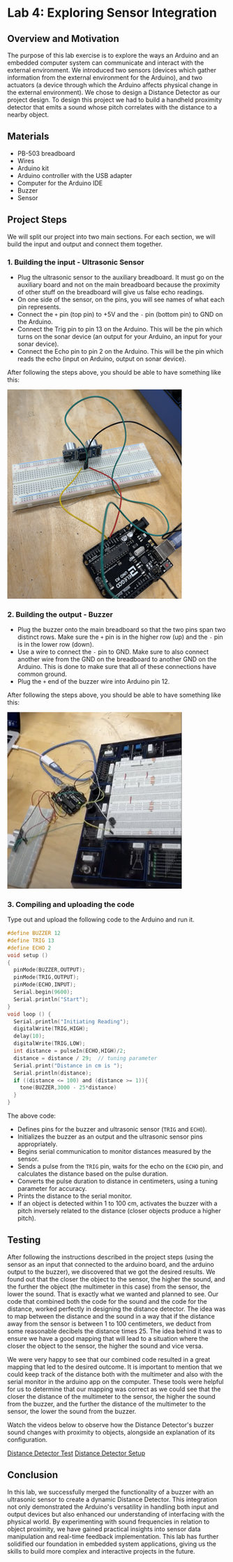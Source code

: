 # Lab 4: Exploring Sensor Integration

## Overview and Motivation
The purpose of this lab exercise is to explore the ways an Arduino and an embedded computer system can communicate and interact with the external environment. We introduced two sensors (devices which gather information from the external environment for the Arduino), and two actuators (a device through which the Arduino affects physical change in the external environment). We chose to design a Distance Detector as our project design. To design this project we had to build a handheld proximity detector that emits a sound whose pitch correlates with the distance to a nearby object.


## Materials

- PB-503 breadboard
- Wires
- Arduino kit
- Arduino controller with the USB adapter
- Computer for the Arduino IDE
- Buzzer
- Sensor

## Project Steps

We will split our project into two main sections. For each section, we will build the input and output and connect them together.

### 1. Building the input - Ultrasonic Sensor
- Plug the ultrasonic sensor to the auxiliary breadboard. It must go on the auxiliary board and not on the main breadboard because the proximity of other stuff on the breadboard will give us false echo readings.
- On one side of the sensor, on the pins, you will see names of what each pin represents.
- Connect the `+` pin (top pin) to +5V and the `-` pin (bottom pin) to GND on the Arduino.
- Connect the Trig pin to pin 13 on the Arduino. This will be the pin which turns on the sonar device (an output for your Arduino, an input for your sonar device).
- Connect the Echo pin to pin 2 on the Arduino. This will be the pin which reads the echo (input on Arduino, output on sonar device).

After following the steps above, you should be able to have something like this:

<img src="https://github.com/mlcourses/lab-4-blog-post-harisiqbal10/blob/main/assets/sensor.png" alt="alt text" width="400"/> 

### 2. Building the output - Buzzer
- Plug the buzzer onto the main breadboard so that the two pins span two distinct rows. Make sure the `+` pin is in the higher row (up) and the `-` pin is in the lower row (down).
- Use a wire to connect the `-` pin to GND. Make sure to also connect another wire from the GND on the breadboard to another GND on the Arduino. This is done to make sure that all of these connections have common ground.
- Plug the `+` end of the buzzer wire into Arduino pin 12.

After following the steps above, you should be able to have something like this:

<img src="https://github.com/mlcourses/lab-4-blog-post-harisiqbal10/blob/main/assets/buzzer.png" alt="alt text" width="400"/> 

### 3. Compiling and uploading the code

Type out and upload the following code to the Arduino and run it.

```c
#define BUZZER 12
#define TRIG 13
#define ECHO 2
void setup ()
{
  pinMode(BUZZER,OUTPUT);
  pinMode(TRIG,OUTPUT);
  pinMode(ECHO,INPUT);
  Serial.begin(9600);
  Serial.println("Start");
}
void loop () {
  Serial.println("Initiating Reading");
  digitalWrite(TRIG,HIGH);
  delay(10);
  digitalWrite(TRIG,LOW);
  int distance = pulseIn(ECHO,HIGH)/2;
  distance = distance / 29;  // tuning parameter
  Serial.print("Distance in cm is ");
  Serial.println(distance);
  if ((distance <= 100) and (distance >= 1)){
    tone(BUZZER,3000 - 25*distance)
  }
}
```
The above code:
- Defines pins for the buzzer and ultrasonic sensor (`TRIG` and `ECHO`).
- Initializes the buzzer as an output and the ultrasonic sensor pins appropriately.
- Begins serial communication to monitor distances measured by the sensor.
- Sends a pulse from the `TRIG` pin, waits for the echo on the `ECHO` pin, and calculates the distance based on the pulse duration.
- Converts the pulse duration to distance in centimeters, using a tuning parameter for accuracy.
- Prints the distance to the serial monitor.
- If an object is detected within 1 to 100 cm, activates the buzzer with a pitch inversely related to the distance (closer objects produce a higher pitch).

## Testing

After following the instructions described in the project steps (using the sensor as an input that connected to the arduino board, and the arduino output to the buzzer), we discovered that we got the desired results. We found out that the closer the object to the sensor, the higher the sound, and the further the object (the multimeter in this case) from the sensor, the lower the sound. That is exactly what we wanted and planned to see. Our code that combined both the code for the sound and the code for the distance, worked perfectly in designing the distance detector. The idea was to map between the distance and the sound in a way that if the distance away from the sensor is between 1 to 100 centimeters, we deduct from some reasonable decibels the distance times 25. The idea behind it was to ensure we have a good mapping that will lead to a situation where the closer the object to the sensor, the higher the sound and vice versa.

We were very happy to see that our combined code resulted in a great mapping that led to the desired outcome. It is important to mention that we could keep track of the distance both with the multimeter and also with the serial monitor in the arduino app on the computer. These tools were helpful for us to determine that our mapping was correct as we could see that the closer the distance of the multimeter to the sensor, the higher the sound from the buzzer, and the further the distance of the multimeter to the sensor, the lower the sound from the buzzer. 

Watch the videos below to observe how the Distance Detector's buzzer sound changes with proximity to objects, alongside an explanation of its configuration.

[Distance Detector Test](https://drive.google.com/file/d/1Ntirn4ES_KUPebDcAD13GqzaSIH69SPW/view?usp=sharing)
[Distance Detector Setup](https://drive.google.com/file/d/133IivIW7BGv7fh3NKNVhiUVJLwZuOFDW/view?usp=sharing)

## Conclusion

In this lab, we successfully merged the functionality of a buzzer with an ultrasonic sensor to create a dynamic Distance Detector. This integration not only demonstrated the Arduino's versatility in handling both input and output devices but also enhanced our understanding of interfacing with the physical world. By experimenting with sound frequencies in relation to object proximity, we have gained practical insights into sensor data manipulation and real-time feedback implementation. This lab has further solidified our foundation in embedded system applications, giving us the skills to build more complex and interactive projects in the future.



